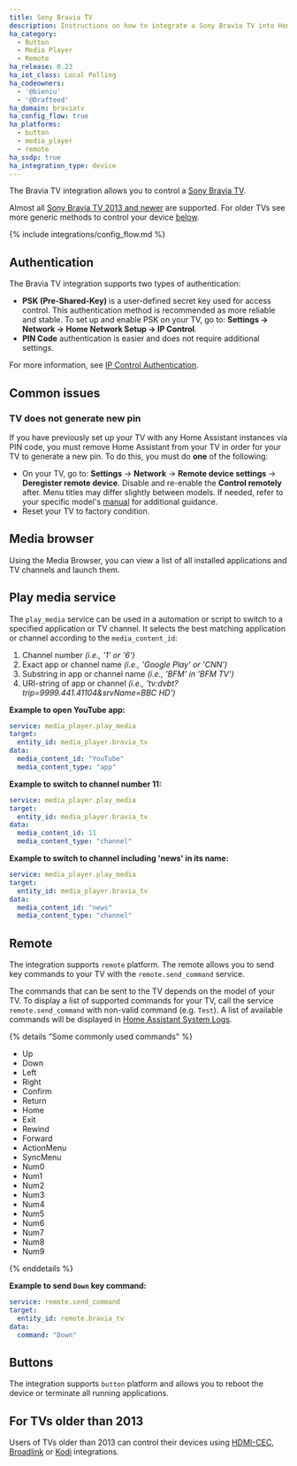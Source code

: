 ```yaml
---
title: Sony Bravia TV
description: Instructions on how to integrate a Sony Bravia TV into Home Assistant.
ha_category:
  - Button
  - Media Player
  - Remote
ha_release: 0.23
ha_iot_class: Local Polling
ha_codeowners:
  - '@bieniu'
  - '@Drafteed'
ha_domain: braviatv
ha_config_flow: true
ha_platforms:
  - button
  - media_player
  - remote
ha_ssdp: true
ha_integration_type: device
---
```


The Bravia TV integration allows you to control a [Sony Bravia TV](https://www.sony.com/).

Almost all [Sony Bravia TV 2013 and newer](https://info.tvsideview.sony.net/en_ww/home_device.html#bravia) are supported. For older TVs see more generic methods to control your device [below](#for-tvs-older-than-2013).

{% include integrations/config_flow.md %}

## Authentication

The Bravia TV integration supports two types of authentication:

- **PSK (Pre-Shared-Key)** is a user-defined secret key used for access control. This authentication method is recommended as more reliable and stable. To set up and enable PSK on your TV, go to: **Settings -> Network -> Home Network Setup -> IP Control**.
- **PIN Code** authentication is easier and does not require additional settings.

For more information, see [IP Control Authentication](https://pro-bravia.sony.net/develop/integrate/ip-control/index.html#ip-control-authentication).

## Common issues

### TV does not generate new pin

If you have previously set up your TV with any Home Assistant instances via PIN code, you must remove Home Assistant from your TV in order for your TV to generate a new pin. To do this, you must do **one** of the following:

- On your TV, go to: **Settings** -> **Network** -> **Remote device settings** -> **Deregister remote device**. Disable and re-enable the **Control remotely** after. Menu titles may differ slightly between models. If needed, refer to your specific model's [manual](https://www.sony.com/electronics/support/manuals) for additional guidance.
- Reset your TV to factory condition.

## Media browser

Using the Media Browser, you can view a list of all installed applications and TV channels and launch them.

## Play media service

The `play_media` service can be used in a automation or script to switch to a specified application or TV channel. It selects the best matching application or channel according to the `media_content_id`:

 1. Channel number *(i.e., '1' or '6')*
 2. Exact app or channel name *(i.e., 'Google Play' or 'CNN')*
 3. Substring in app or channel name *(i.e., 'BFM' in 'BFM TV')*
 4. URI-string of app or channel *(i.e., 'tv:dvbt?trip=9999.441.41104&srvName=BBC HD')*

**Example to open YouTube app:**

```yaml
service: media_player.play_media
target:
  entity_id: media_player.bravia_tv
data:
  media_content_id: "YouTube"
  media_content_type: "app"
```

**Example to switch to channel number 11:**

```yaml
service: media_player.play_media
target:
  entity_id: media_player.bravia_tv
data:
  media_content_id: 11
  media_content_type: "channel"
```

**Example to switch to channel including 'news' in its name:**

```yaml
service: media_player.play_media
target:
  entity_id: media_player.bravia_tv
data:
  media_content_id: "news"
  media_content_type: "channel"
```

## Remote

The integration supports `remote` platform. The remote allows you to send key commands to your TV with the `remote.send_command` service.

The commands that can be sent to the TV depends on the model of your TV. To display a list of supported commands for your TV, call the service `remote.send_command` with non-valid command (e.g. `Test`). A list of available commands will be displayed in [Home Assistant System Logs](https://my.home-assistant.io/redirect/logs).

{% details "Some commonly used commands" %}

- Up
- Down
- Left
- Right
- Confirm
- Return
- Home
- Exit
- Rewind
- Forward
- ActionMenu
- SyncMenu
- Num0
- Num1
- Num2
- Num3
- Num4
- Num5
- Num6
- Num7
- Num8
- Num9

{% enddetails %}

**Example to send `Down` key command:**

```yaml
service: remote.send_command
target:
  entity_id: remote.bravia_tv
data:
  command: "Down"
```

## Buttons

The integration supports `button` platform and allows you to reboot the device or terminate all running applications.

## For TVs older than 2013

Users of TVs older than 2013 can control their devices using [HDMI-CEC](/integrations/hdmi_cec/), [Broadlink](/integrations/broadlink/) or [Kodi](/integrations/kodi/) integrations.
